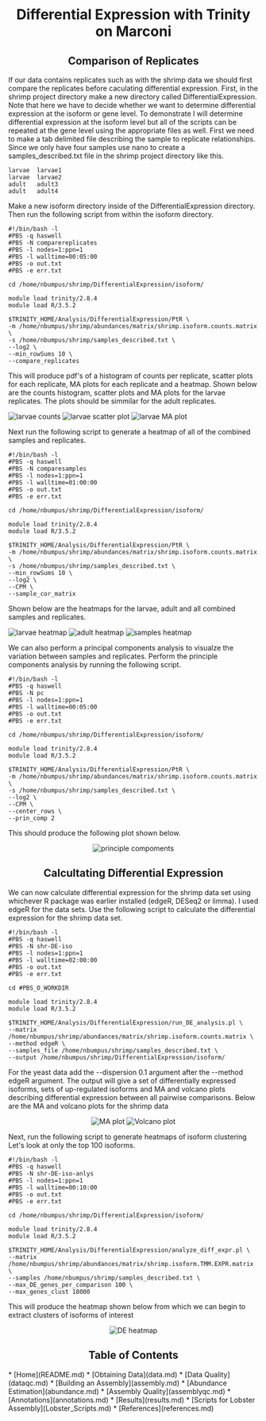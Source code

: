<h1 align="center">Differential Expression with Trinity on Marconi<a id="top"></a></h1>

<h2 align="center">Comparison of Replicates</h2>

<p>If our data contains replicates such as with the shrimp data we should first compare the replicates before caculating differential expression.  First, in the shrimp project directory make a new directory called DifferentialExpression.  Note that here we have to decide whether we want to determine differential expression at the isoform or gene level.  To demonstrate I will determine differential expression at the isoform level but all of the scripts can be repeated at the gene level using the appropriate files as well.  First we need to make a tab delimited file describing the sample to replicate relationships.  Since we only have four samples use nano to create a samples_described.txt file in the shrimp project directory like this.</p>


```
larvae  larvae1
larvae  larvae2
adult   adult3
adult   adult4
```

<p>Make a new isoform directory inside of the DifferentialExpression directory. Then run the following script from within the isoform directory.</p>

```
#!/bin/bash -l
#PBS -q haswell
#PBS -N comparereplicates
#PBS -l nodes=1:ppn=1
#PBS -l walltime=00:05:00
#PBS -o out.txt
#PBS -e err.txt

cd /home/nbumpus/shrimp/DifferentialExpression/isoform/

module load trinity/2.8.4
module load R/3.5.2

$TRINITY_HOME/Analysis/DifferentialExpression/PtR \
-m /home/nbumpus/shrimp/abundances/matrix/shrimp.isoform.counts.matrix \
-s /home/nbumpus/shrimp/samples_described.txt \
--log2 \
--min_rowSums 10 \
--compare_replicates
```
<p>This will produce pdf's of a histogram of counts per replicate, scatter plots for each replicate, MA plots for each replicate and a heatmap.  Shown below are the counts histogram, scatter plots and MA plots for the larvae replicates.  The plots should be simmilar for the adult replicates.</p>

<p>
  <img src="https://github.com/nathanbumpus/Trinity-2.8.4-Marconi/raw/master/images/larvae_counts50.mod.jpg" alt="larvae counts">
  <img src="https://github.com/nathanbumpus/Trinity-2.8.4-Marconi/raw/master/images/log2_read_cnt50.mod.jpg" alt="larvae scatter plot">
  <img src="https://github.com/nathanbumpus/Trinity-2.8.4-Marconi/raw/master/images/larvae_MA50.mod.jpg" alt="larvae MA plot">
</p>

<p>Next run the following script to generate a heatmap of all of the combined samples and replicates.</p>

```
#!/bin/bash -l
#PBS -q haswell
#PBS -N comparesamples
#PBS -l nodes=1:ppn=1
#PBS -l walltime=01:00:00
#PBS -o out.txt
#PBS -e err.txt

cd /home/nbumpus/shrimp/DifferentialExpression/isoform/

module load trinity/2.8.4
module load R/3.5.2

$TRINITY_HOME/Analysis/DifferentialExpression/PtR \
-m /home/nbumpus/shrimp/abundances/matrix/shrimp.isoform.counts.matrix \
-s /home/nbumpus/shrimp/samples_described.txt \
--min_rowSums 10 \
--log2 \
--CPM \
--sample_cor_matrix
```

<p>Shown below are the heatmaps for the larvae, adult and all combined samples and replicates.</p>
 
<p>
  <img src="https://github.com/nathanbumpus/Trinity-2.8.4-Marconi/raw/master/images/larvaeheat50.mod.jpg" alt="larvae heatmap">
  <img src="https://github.com/nathanbumpus/Trinity-2.8.4-Marconi/raw/master/images/adultheat50.mod.jpg" alt="adult heatmap">
  <img src="https://github.com/nathanbumpus/Trinity-2.8.4-Marconi/raw/master/images/samplesheat50.mod.jpg" alt="samples heatmap">
</p>

<p>We can also perform a principal components analysis to visualze the variation between samples and replicates.  Perform the principle components analysis by running the following script.</p>

```
#!/bin/bash -l
#PBS -q haswell
#PBS -N pc
#PBS -l nodes=1:ppn=1
#PBS -l walltime=00:05:00
#PBS -o out.txt
#PBS -e err.txt

cd /home/nbumpus/shrimp/DifferentialExpression/isoform/

module load trinity/2.8.4
module load R/3.5.2

$TRINITY_HOME/Analysis/DifferentialExpression/PtR \
-m /home/nbumpus/shrimp/abundances/matrix/shrimp.isoform.counts.matrix \
-s /home/nbumpus/shrimp/samples_described.txt \
--log2 \
--CPM \
--center_rows \
--prin_comp 2
```

<p>This should produce the following plot shown below.</p>

<p align="center">
  <img src="https://github.com/nathanbumpus/Trinity-2.8.4-Marconi/raw/master/images/shrimppc.jpg" alt="principle compoments">
</p>

<h2 align="center">Calcultating Differential Expression</h2>

<p>We can now calculate differential expression for the shrimp data set using whichever R package was earlier installed (edgeR, DESeq2 or limma).  I used edgeR for the data sets.  Use the following script to calculate the differential expression for the shrimp data set.</p>

```
#!/bin/bash -l
#PBS -q haswell
#PBS -N shr-DE-iso
#PBS -l nodes=1:ppn=1
#PBS -l walltime=02:00:00
#PBS -o out.txt
#PBS -e err.txt

cd #PBS_O_WORKDIR

module load trinity/2.8.4
module load R/3.5.2

$TRINITY_HOME/Analysis/DifferentialExpression/run_DE_analysis.pl \
--matrix /home/nbumpus/shrimp/abundances/matrix/shrimp.isoform.counts.matrix \
--method edgeR \
--samples_file /home/nbumpus/shrimp/samples_described.txt \
--output /home/nbumpus/shrimp/DifferentialExpression/isoform/
```
<p>For the yeast data add the --dispersion 0.1 argument after the --method edgeR argument.  The output will give a set of differentially expressed isoforms, sets of up-regulated isoforms and MA and volcano plots describing differential expression between all pairwise comparisons.  Below are the MA and volcano plots for the shrimp data</p>

<p align="center">
  <img src="https://github.com/nathanbumpus/Trinity-2.8.4-Marconi/raw/master/images/shrimpMA50.jpg" alt="MA plot">
  <img src="https://github.com/nathanbumpus/Trinity-2.8.4-Marconi/raw/master/images/shrimpvol50.jpg" alt="Volcano plot">
</p>

<p>Next, run the following script to generate heatmaps of isoform clustering  Let's look at only the top 100 isoforms.</p>

```
#!/bin/bash -l
#PBS -q haswell
#PBS -N shr-DE-iso-anlys
#PBS -l nodes=1:ppn=1
#PBS -l walltime=00:10:00
#PBS -o out.txt
#PBS -e err.txt

cd /home/nbumpus/shrimp/DifferentialExpression/isoform/

module load trinity/2.8.4
module load R/3.5.2

$TRINITY_HOME/Analysis/DifferentialExpression/analyze_diff_expr.pl \
--matrix /home/nbumpus/shrimp/abundances/matrix/shrimp.isoform.TMM.EXPR.matrix \
--samples /home/nbumpus/shrimp/samples_described.txt \
--max_DE_genes_per_comparison 100 \
--max_genes_clust 18000
```
<p>This will produce the heatmap shown below from which we can begin to extract clusters of isoforms of interest</p>

<p align="center">
  <img src="https://github.com/nathanbumpus/Trinity-2.8.4-Marconi/raw/master/images/shrimpDEheatmap50.jpg" alt="DE heatmap">
</p>


<h2 align="center">Table of Contents<a id="contents"></a></h2>
* [Home](README.md)
* [Obtaining Data](data.md)
* [Data Quality](dataqc.md)
* [Building an Assembly](assembly.md)
* [Abundance Estimation](abundance.md)
* [Assembly Quality](assemblyqc.md)
* [Annotations](annotations.md)
* [Results](results.md)
* [Scripts for Lobster Assembly](Lobster_Scripts.md)
* [References](references.md)
